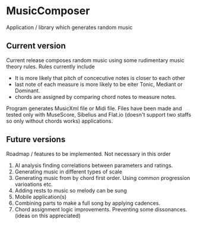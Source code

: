# MusicComposer

Application / library which generates random music 

## Current version

Current release composes random music using some rudimentary music theory rules. Rules currently include 
-	It is more likely that pitch of concecutive notes is closer to each other
-	last note of each measure is more likely to be eiter Tonic, Mediant or Dominant. 
- chords are assigned by comparing chord notes to measure notes.

Program generates MusicXml file or Midi file. Files have been made and tested only with MuseScore, Sibelius and Flat.io (doesn't support two staffs so only without chords works) applications. 

## Future versions

Roadmap / features to be implemented. Not necessary in this order
1.	AI analysis finding correlations between parameters and ratings. 
2.  Generating music in different types of scale
3.  Generating music from by chord first order. Using common progression varioations etc. 
4.  Adding rests to music so melody can be sung
5.  Mobile application(s)
6.  Combining parts to make a full song by applying cadences.
7.  Chord assignment logic improvements. Preventing some dissonances. (ideas on this appreciated)
